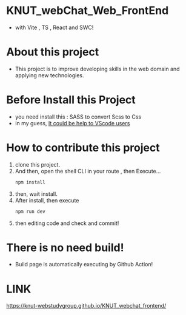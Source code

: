 # KNUT_webChat_Web_FrontEnd
- with Vite  , TS , React and SWC!

# About this project
- This project is to improve developing skills in the web domain and applying new technologies.

# Before Install this Project 
- you need install this :
SASS  to convert Scss to Css
- in my guess, [It could be help to VScode users](https://marketplace.visualstudio.com/items?itemName=glenn2223.live-sass)

# How to contribute this project
1. clone this project.
2. And then, open the shell CLI in your route , then Execute...
   ``` bash
   npm install
   ```
3. then, wait install.
4. After install, then execute
   ```bash
   npm run dev
   ```
5. then editing code and check and commit!

# **There is no need build!**
- Build page is automatically executing by Github Action!


# LINK
https://knut-webstudygroup.github.io/KNUT_webchat_frontend/
